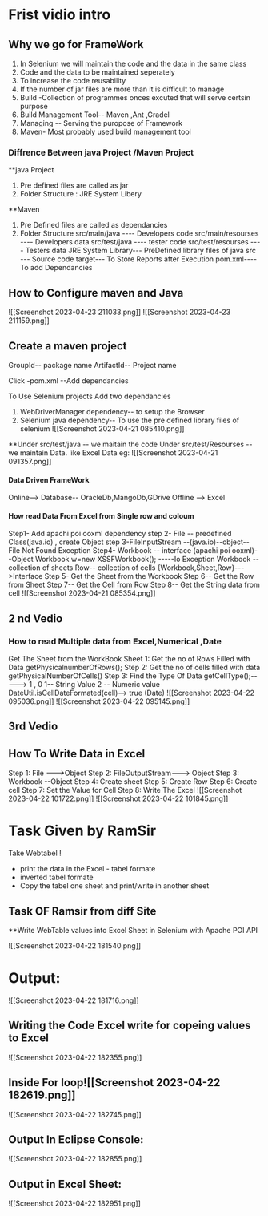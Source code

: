 
 
# Frist vidio intro 
## Why we go for FrameWork
 
 1. In Selenium we will maintain the code and the data in the same class
 2. Code and the data to be maintained seperately
 3. To increase the code reusability
 4. If the number of jar files are more than it is difficult to manage
 5.  Build -Collection of programmes onces excuted that will serve certsin purpose
 6. Build Management Tool-- Maven ,Ant ,Gradel
 7. Managing -- Serving the puropose of Framework
 8. Maven- Most probably used build management tool
 
### Diffrence Between java Project /Maven Project

**java Project
1. Pre defined files are called as jar
2. Folder Structure : JRE System Libery
 
 **Maven
 
 1. Pre Defined files are called as dependancies
 2. Folder Structure
      src/main/java ---- Developers code
        src/main/resourses ---- Developers data
        src/test/java ---- tester code
        src/test/resourses ---- Testers data 
       JRE System Library--- PreDefined library files of java
       src  --- Source code
       target--- To Store Reports after Execution
       pom.xml---- To add Dependancies
## How to Configure maven and Java

![[Screenshot 2023-04-23 211033.png]]
![[Screenshot 2023-04-23 211159.png]]





## Create a maven project
 
GroupId-- package name
ArtifactId-- Project name

Click -pom.xml --Add dependancies

To Use Selenium projects
Add two dependancies
1. WebDriverManager dependency-- to setup the Browser
2. Selenium java dependency-- To use the pre defined library files of selenium
![[Screenshot 2023-04-21 085410.png]]


**Under src/test/java   -- we maitain the code
Under src/test/Resourses -- we maintain Data. like Excel Data
eg:
![[Screenshot 2023-04-21 091357.png]]



#### Data Driven FrameWork
Online--> Database-- OracleDb,MangoDb,GDrive
Offline --> Excel

#### How read Data From Excel from Single row and coloum

Step1- Add apachi poi ooxml dependency
step 2- File -- predefined Class(java.io) , create Object
step 3-FileInputStream --(java.io)--object--File Not Found Exception
Step4- Workbook -- interface (apachi poi ooxml)--Object
Workbook w=new XSSFWorkbook(); -----Io Exception
Workbook -- collection of sheets
Row-- collection of cells
{Workbook,Sheet,Row}--->Interface
Step 5- Get the Sheet from the Workbook
Step 6-- Get the Row from Sheet
Step 7-- Get the Cell from Row
Step 8-- Get the String data from cell
![[Screenshot 2023-04-21 085354.png]]


## 2 nd Vedio

### How to read Multiple data from Excel,Numerical ,Date

Get The Sheet from the WorkBook
Sheet 1: Get the no of Rows Filled with Data 
           getPhysicalnumberOfRows();
Step 2: Get the no of cells filled with data 
           getPhysicalNumberOfCells()
Step 3: Find the Type Of Data
			getCellType();-----> 1 , 0
			1-- String Value
			2 -- Numeric value
		DateUtil.isCellDateFormated(cell)--> true (Date)
![[Screenshot 2023-04-22 095036.png]]
![[Screenshot 2023-04-22 095145.png]]

## 3rd Vedio
## How To Write Data in Excel

Step 1:  File  --->Object
Step 2: FileOutputStream---> Object
Step 3: Workbook  --Object
Step 4: Create sheet
Step 5: Create Row
Step 6: Create cell
Step 7: Set the Value for Cell
Step 8: Write The Excel
![[Screenshot 2023-04-22 101722.png]]
![[Screenshot 2023-04-22 101845.png]]

# Task Given by RamSir

Take Webtabel !
- print the data in the Excel - tabel formate
- inverted tabel formate
- Copy the tabel one sheet and print/write in another sheet










## Task OF Ramsir from diff Site

**Write WebTable values into Excel Sheet in Selenium with Apache POI API

![[Screenshot 2023-04-22 181540.png]]

# Output:
![[Screenshot 2023-04-22 181716.png]]

## Writing the Code Excel write for copeing values to Excel
![[Screenshot 2023-04-22 182355.png]]


## Inside For loop![[Screenshot 2023-04-22 182619.png]]

![[Screenshot 2023-04-22 182745.png]]

## Output In Eclipse Console:

![[Screenshot 2023-04-22 182855.png]]

## Output in Excel Sheet:

![[Screenshot 2023-04-22 182951.png]]










